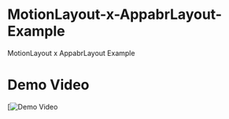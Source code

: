 # MotionLayout-x-AppabrLayout-Example
MotionLayout x AppabrLayout Example


# Demo Video

[![Demo Video](https://github.com/kmshack/MotionLayout-x-AppabrLayout-Example/blob/master/demo.gif?raw=true)
